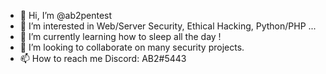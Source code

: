 - 👋 Hi, I’m @ab2pentest
- 👀 I’m interested in Web/Server Security, Ethical Hacking, Python/PHP ...
- 🌱 I’m currently learning how to sleep all the day !
- 💞️ I’m looking to collaborate on many security projects.
- 📫 How to reach me Discord: AB2#5443

<!---
ab2pentest/ab2pentest is a ✨ special ✨ repository because its `README.md` (this file) appears on your GitHub profile.
You can click the Preview link to take a look at your changes.
--->

